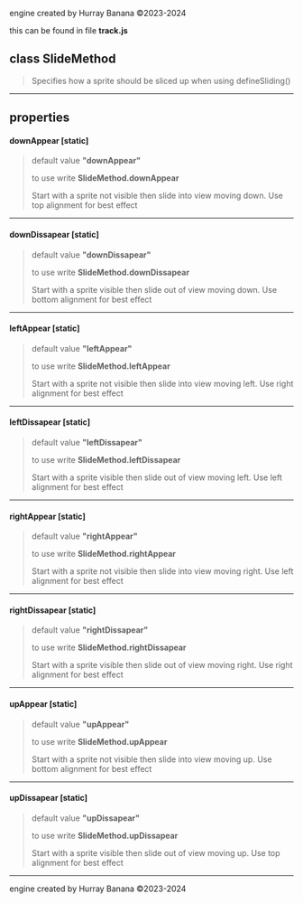 engine created by Hurray Banana &copy;2023-2024

this can be found in file **track.js**
## class SlideMethod
> 
> 
> Specifies how a sprite should be sliced up when using defineSliding()
> 
> 

---

## properties
####  downAppear [static]
> default value **"downAppear"**
> 
> to use write **SlideMethod.downAppear**
> 
> Start with a sprite not visible then slide into view moving down. Use top alignment for best effect
> 
> 

---

####  downDissapear [static]
> default value **"downDissapear"**
> 
> to use write **SlideMethod.downDissapear**
> 
> Start with a sprite visible then slide out of view moving down. Use bottom alignment for best effect
> 
> 

---

####  leftAppear [static]
> default value **"leftAppear"**
> 
> to use write **SlideMethod.leftAppear**
> 
> Start with a sprite not visible then slide into view moving left. Use right alignment for best effect
> 
> 

---

####  leftDissapear [static]
> default value **"leftDissapear"**
> 
> to use write **SlideMethod.leftDissapear**
> 
> Start with a sprite visible then slide out of view moving left. Use left alignment for best effect
> 
> 

---

####  rightAppear [static]
> default value **"rightAppear"**
> 
> to use write **SlideMethod.rightAppear**
> 
> Start with a sprite not visible then slide into view moving right. Use left alignment for best effect
> 
> 

---

####  rightDissapear [static]
> default value **"rightDissapear"**
> 
> to use write **SlideMethod.rightDissapear**
> 
> Start with a sprite visible then slide out of  view moving right. Use right alignment for best effect
> 
> 

---

####  upAppear [static]
> default value **"upAppear"**
> 
> to use write **SlideMethod.upAppear**
> 
> Start with a sprite not visible then slide into view moving up. Use bottom alignment for best effect
> 
> 

---

####  upDissapear [static]
> default value **"upDissapear"**
> 
> to use write **SlideMethod.upDissapear**
> 
> Start with a sprite visible then slide out of view moving up. Use top alignment for best effect
> 
> 

---

engine created by Hurray Banana &copy;2023-2024
